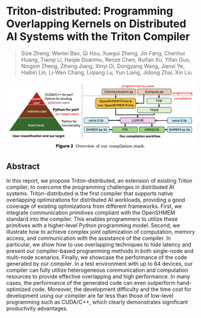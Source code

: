 # Triton-distributed: Programming Overlapping Kernels on Distributed AI Systems with the Triton Compiler

> Size Zheng, Wenlei Bao, Qi Hou, Xuegui Zheng, Jin Fang, Chenhui Huang, Tianqi Li, Haojie Duanmu, Renze Chen, Ruifan Xu, Yifan Guo, Ningxin Zheng, Ziheng Jiang, Xinyi Di, Dongyang Wang, Jianxi Ye, Haibin Lin, Li-Wen Chang, Liqiang Lu, Yun Liang, Jidong Zhai, Xin Liu

![](fig2.png)

## Abstract

In this report, we propose Triton-distributed, an extension of existing
Triton compiler, to overcome the programming challenges in distributed AI
systems. Triton-distributed is the first compiler that supports native
overlapping optimizations for distributed AI workloads, providing a good
coverage of existing optimizations from different frameworks. First, we
integrate communication primitives compliant with the OpenSHMEM standard into
the compiler. This enables programmers to utilize these primitives with a
higher-level Python programming model. Second, we illustrate how to achieve
complex joint optimization of computation, memory access, and communication
with the assistance of the compiler. In particular, we show how to use
overlapping techniques to hide latency and present our compiler-based
programming methods in both single-node and multi-node scenarios. Finally, we
showcase the performance of the code generated by our compiler. In a test
environment with up to 64 devices, our compiler can fully utilize heterogeneous
communication and computation resources to provide effective overlapping and
high performance. In many cases, the performance of the generated code can even
outperform hand-optimized code. Moreover, the development difficulty and the
time cost for development using our compiler are far less than those of
low-level programming such as CUDA/C++, which clearly demonstrates significant
productivity advantages.

